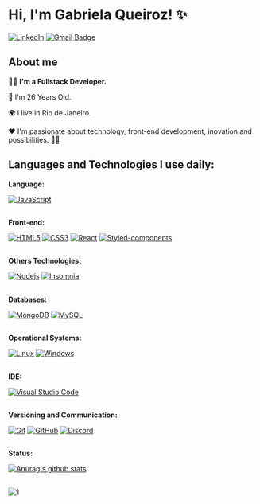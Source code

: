 # Hi, I'm Gabriela Queiroz! ✨

[![LinkedIn](https://img.shields.io/static/v1?label=LinkedIn&message=%20&color=pink&logo=LinkedIn&style=flat-square&logoColor=white)](https://www.linkedin.com/in/gabrielaqrm/) [![Gmail Badge](https://img.shields.io/badge/-gabrielaqueirozrm@gmail.com-c14438?style=flatsquare&logo=Gmail&logoColor=white&link=mailto:gabrielaqueirozrm@gmail.com)](mailto:gabrielaqueirozrm@gmail.com)

## About me


👩‍💻 <strong>I'm a Fullstack Developer.</strong> 

👣 I'm 26 Years Old.

🌍 I live in Rio de Janeiro.

❤ I'm passionate about technology, front-end development, inovation and  possibilities. 🎯🚀

## Languages and Technologies I use daily:

**Language:**

[![JavaScript](https://img.shields.io/badge/-JavaScript-black?style=flat-square&logo=javascript&link=https://github.com/gabiqrm/)](https://github.com/gabiqrm/) 

##

**Front-end:**

[![HTML5](https://img.shields.io/badge/-HTML5-E34F26?style=flat-square&logo=html5&logoColor=white&link=https://github.com/gabiqrm/)](https://github.com/gabiqrm/)   [![CSS3](https://img.shields.io/badge/-CSS3-1572B6?style=flat-square&logo=css3&link=https://github.com/gabiqrm/)](https://github.com/gabiqrm/)   [![React](https://img.shields.io/badge/-React-black?style=flat-square&logo=react&link=https://github.com/gabiqrm/)](https://github.com/gabiqrm/)  [![Styled-components](https://img.shields.io/badge/-Styled%20Components-pink?style=flat-square&logo=styled-components)](https://github.com/gabiqrm/) 

##

**Others Technologies:**

[![Nodejs](https://img.shields.io/badge/-Nodejs-black?style=flat-square&logo=Node.js&link=https://github.com/gabiqrm/)](https://github.com/gabiqrm/) [![Insomnia](https://img.shields.io/badge/-Insomnia-5849BE?style=flat-square&logo=Insomnia&link=https://github.com/gabiqrm/)](https://github.com/gabiqrm/)


##
**Databases:**

[![MongoDB](https://img.shields.io/badge/-MongoDB-black?style=flat-square&logo=mongodb&link=https://github.com/gabiqrm/)](https://github.com/gabiqrm/) [![MySQL](https://img.shields.io/badge/-MySQL-a0c4db?style=flat-square&logo=mysql&link=https://github.com/gabiqrm/)](https://github.com/gabiqrm/)

##

**Operational Systems:**

[![Linux](https://img.shields.io/badge/-Linux-333333?style=flat-square&logo=Linux&link=https://github.com/gabiqrm/)](https://github.com/gabiqrm/) [![Windows](https://img.shields.io/badge/-Windows-0078D6?style=flat-square&logo=Windows&link=https://github.com/gabiqrm/)](https://github.com/gabiqrm/)

##

**IDE:**

[![Visual Studio Code](https://img.shields.io/badge/-Visual%20Studio%20Code-007ACC?style=flat-square&logo=VisualStudioCode&link=https://github.com/gabiqrm/)](https://github.com/gabiqrm/)

##

**Versioning and Communication:**

[![Git](https://img.shields.io/badge/-Git-black?style=flat-square&logo=git&link=https://github.com/gabiqrm/)](https://github.com/gabiqrm/) [![GitHub](https://img.shields.io/badge/-GitHub-181717?style=flat-square&logo=github&link=https://github.com/gabiqrm/)](https://github.com/gabiqrm/) [![Discord](https://img.shields.io/badge/-Discord-000000?style=flat-square&logo=Discord&link=https://github.com/gabiqrm/)](https://github.com/gabiqrm/)

##
**Status:**

[![Anurag's github stats](https://github-readme-stats.vercel.app/api?username=Gabiqrm&theme=blue-green)](https://github.com/gabiqrm/github-readme-stats)

##

![1](https://github-readme-stats.vercel.app/api/top-langs/?username=Gabiqrm&theme=white-pink)

